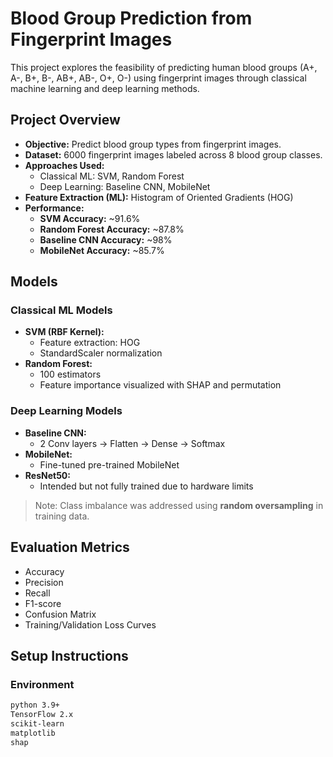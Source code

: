 #  Blood Group Prediction from Fingerprint Images

This project explores the feasibility of predicting human blood groups (A+, A-, B+, B-, AB+, AB-, O+, O-) using fingerprint images through classical machine learning and deep learning methods.

##  Project Overview

- **Objective:** Predict blood group types from fingerprint images.
- **Dataset:** 6000 fingerprint images labeled across 8 blood group classes.
- **Approaches Used:**
  - Classical ML: SVM, Random Forest
  - Deep Learning: Baseline CNN, MobileNet
- **Feature Extraction (ML):** Histogram of Oriented Gradients (HOG)
- **Performance:**
  - **SVM Accuracy:** ~91.6%
  - **Random Forest Accuracy:** ~87.8%
  - **Baseline CNN Accuracy:** ~98%
  - **MobileNet Accuracy:** ~85.7%

##  Models

### Classical ML Models
- **SVM (RBF Kernel):**
  - Feature extraction: HOG
  - StandardScaler normalization
- **Random Forest:**
  - 100 estimators
  - Feature importance visualized with SHAP and permutation

###  Deep Learning Models
- **Baseline CNN:**
  - 2 Conv layers → Flatten → Dense → Softmax
- **MobileNet:**
  - Fine-tuned pre-trained MobileNet
- **ResNet50:**
  - Intended but not fully trained due to hardware limits

> Note: Class imbalance was addressed using **random oversampling** in training data.

## Evaluation Metrics

- Accuracy
- Precision
- Recall
- F1-score
- Confusion Matrix
- Training/Validation Loss Curves

##  Setup Instructions

### Environment
```bash
python 3.9+
TensorFlow 2.x
scikit-learn
matplotlib
shap

